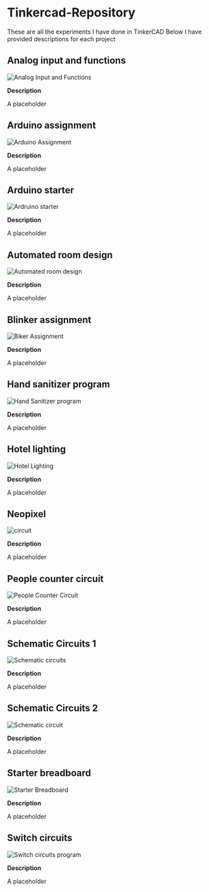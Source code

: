 # Tinkercad-Repository
These are all the experiments I have done in TinkerCAD
Below I have provided descriptions for each project


## Analog input and functions
![Analog Input and Functions](https://github.com/Arni-Nalawade/Tinkercad-Repository/assets/76570969/eb01e1ad-f526-485e-a923-5eb4cb754d99)

**Description**

A placeholder

<!---                                                                                                                                              Analog input and functions --->

## Arduino assignment
![Arduino Assignment](https://github.com/Arni-Nalawade/Tinkercad-Repository/assets/76570969/5a862feb-64d7-49fe-9579-595ea6198f77)

**Description**

A placeholder

<!---                                                                                                                                              Arduino assignment --->

## Arduino starter
![Ardruino starter ](https://github.com/Arni-Nalawade/Tinkercad-Repository/assets/76570969/af2ceebb-b814-4c30-b6d0-4949903cebb9)

**Description**

A placeholder

<!---                                                                                                                                               Arduino starter --->

## Automated room design
![Automated room design](https://github.com/Arni-Nalawade/Tinkercad-Repository/assets/76570969/87479610-1d8a-44d6-b0a9-c5d19dee3620)

**Description**

A placeholder

<!---                                                                                                                                               Automated room design --->

## Blinker assignment
![Biker Assignment](https://github.com/Arni-Nalawade/Tinkercad-Repository/assets/76570969/99257ea9-6c4c-4faf-8aa3-4fa12d8e6110)


**Description**

A placeholder

<!---                                                                                                                                               Blinker assignment --->

## Hand sanitizer program
![Hand Sanitizer program](https://github.com/Arni-Nalawade/Tinkercad-Repository/assets/76570969/d601b8ab-fef5-4ebf-a735-55bb91837e62)


**Description**

A placeholder

<!---                                                                                                                                               Hand sanitizer program --->

## Hotel lighting
![Hotel Lighting](https://github.com/Arni-Nalawade/Tinkercad-Repository/assets/76570969/aae79a61-acfe-4343-9803-8d7ac41db858)



**Description**

A placeholder

<!---                                                                                                                                               Hotel lighting --->

## Neopixel
![circuit](https://github.com/Arni-Nalawade/Tinkercad-Repository/assets/76570969/7b45e95e-8baa-49fd-91b5-1a7561914443)

**Description**

A placeholder

<!---                                                                                                                                               Neopixel                                  CHANGE MY NAME! --->

## People counter circuit
![People Counter Circuit](https://github.com/Arni-Nalawade/Tinkercad-Repository/assets/76570969/1c26a3c8-f0db-43d2-a538-13332363be14)

**Description**

A placeholder

<!---                                                                                                                                               People counter circuit --->

## Schematic Circuits 1
![Schematic circuits](https://github.com/Arni-Nalawade/Tinkercad-Repository/assets/76570969/963f7ed7-5361-407f-ada7-fdcbfcf1aab5)

**Description**

A placeholder

<!---                                                                                                                                               Schematic Circuits 1 --->

## Schematic Circuits 2
![Schematic circuit](https://github.com/Arni-Nalawade/Tinkercad-Repository/assets/76570969/bc939abf-753c-4bbf-8694-b24f57ee8bfb)

**Description**

A placeholder

<!---                                                                                                                                               Schematic Circuits 2 --->

## Starter breadboard
![Starter Breadboard](https://github.com/Arni-Nalawade/Tinkercad-Repository/assets/76570969/8fd89944-b376-416f-9eb9-a9f2cc455c32)

**Description**

A placeholder

<!---                                                                                                                                               Starter breadboard --->

## Switch circuits
![Switch circuits program](https://github.com/Arni-Nalawade/Tinkercad-Repository/assets/76570969/7fed6d4b-6101-487a-84b3-f525a95b36f0)

**Description**

A placeholder

<!---                                                                                                                                               Switch circuits --->
